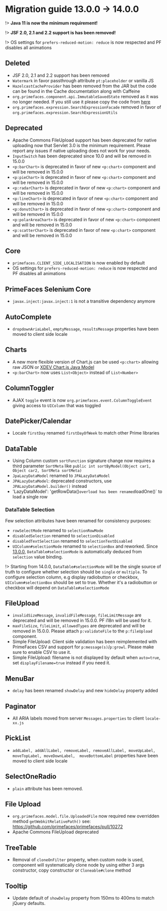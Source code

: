 # Migration guide 13.0.0 -> 14.0.0

!> **Java 11 is now the minimum requirement!**

!> **JSF 2.0, 2.1 and 2.2 support is has been removed!**

!> OS settings for `prefers-reduced-motion: reduce` is now respected and PF disables all animations

## Deleted

  * JSF 2.0, 2.1 and 2.2 support has been removed
  * `Watermark` in favor passthrough attribute `pt:placeholder` or vanilla JS
  * `HazelcastCacheProvider` has been removed from the JAR but the code can be found in the Cache documentation along with Caffeine
  * `org.primefaces.component.api.ImmutableSavedState` removed as it was no longer needed. If you still use it please copy the code from [here](https://github.com/primefaces/primefaces/blob/13.0.0/primefaces/src/main/java/org/primefaces/component/api/ImmutableSavedState.java)
  * `org.primefaces.expression.SearchExpressionFacade` removed in favor of `org.primefaces.expression.SearchExpressionUtils`
  
## Deprecated

  * Apache Commons FileUpload support has been deprecated for native uploading now that Servlet 3.0 is the minimum requirement. Please report any issues if native uploading does not work for your needs.
  * `InputSwitch` has been deprecated since 10.0 and will be removed in 15.0.0
  * `<p:barChart>` is deprecated in favor of new `<p:chart>` component and will be removed in 15.0.0
  * `<p:pieChart>` is deprecated in favor of new `<p:chart>` component and will be removed in 15.0.0
  * `<p:radarChart>` is deprecated in favor of new `<p:chart>` component and will be removed in 15.0.0
  * `<p:lineChart>` is deprecated in favor of new `<p:chart>` component and will be removed in 15.0.0
  * `<p:donutChart>` is deprecated in favor of new `<p:chart>` component and will be removed in 15.0.0
  * `<p:polarAreaChart>` is deprecated in favor of new `<p:chart>` component and will be removed in 15.0.0
  * `<p:scatterChart>` is deprecated in favor of new `<p:chart>` component and will be removed in 15.0.0
  
## Core

  * `primefaces.CLIENT_SIDE_LOCALISATION` is now enabled by default
  * OS settings for `prefers-reduced-motion: reduce` is now respected and PF disables all animations

## PrimeFaces Selenium Core

  * `javax.inject:javax.inject:1` is not a transitive dependency anymore

## AutoComplete

  * `dropdownAriaLabel`, `emptyMessage`, `resultsMessage` properties have been moved to client side locale
  
## Charts

  * A new more flexible version of Chart.js can be used `<p:chart>` allowing raw JSON or [XDEV Chart.js Java Model](https://github.com/xdev-software/chartjs-java-model)
  * `<p:barChart>` now uses `List<Object>` instead of `List<Number>`
  
## ColumnToggler

  *  AJAX `toggle` event is now `org.primefaces.event.ColumnToggleEvent` giving access to `UIColumn` that was toggled

## DatePicker/Calendar

  * Locale `firstDay` renamed `firstDayOfWeek` to match other Prime libraries

## DataTable

  * Using Column custom `sortFunction` signature change now requires a third parameter `SortMeta` like `public int sortByModel(Object car1, Object car2, SortMeta sortMeta)`
  * `JpaLazyDataModel` renamed to `JPALazyDataModel`
  * `JPALazyDataModel`: deprecated constructors, use `JPALazyDataModel.builder()` instead
  * 'LazyDataModel': 'getRowData()` overload has been renamed `loadOne()` to load a single row

### DataTable Selection

Few selection attributes have been renamed for consistency purposes:
  * `rowSelectMode` renamed to `selectionRowMode`
  * `disabledSelection` renamed to `selectionDisabled`
  * `disabledTextSelection` renamed to `selectionTextDisabled`
  * `UIColumn#selectionMode` renamed to `selectionBox` and reworked. Since [13.0.0](https://github.com/primefaces/primefaces/issues/10129), `DataTable#selectionMode` is automatically deduced from `selection` value binding.
  
!> Starting from 14.0.0, `DataTable#selectionMode` will be the single source of truth to configure whether selection should be `single` or `multiple`. To configure selection column, e.g display radiobutton or checkbox, `UIColumn#selectionBox` should be set to true. Whether it's a radiobutton or checkbox will depend on `DataTable#selectionMode`

## FileUpload

  * `invalidSizeMessage`, `invalidFileMessage`, `fileLimitMessage` are deprecated and will be removed in 15.0.0. PF i18n will be used for it.
  * `maxFileSize`, `fileLimit`, `allowedTypes` are deprecated and will be removed in 15.0.0. Please attach `p:validateFile` to the `p:fileUpload` component.
  * Simple FileUpload: Client side validation has been reimplemented with PrimeFaces CSV and support for `p:message(s)`/`p:growl`. Please make sure to enable CSV to use it.
  * Simple FileUpload: filename is not displayed by default when `auto=true`, set `displayFilename=true` instead if you need it.
  
## MenuBar

  * `delay` has been renamed `showDelay` and new `hideDelay` property added
  
## Paginator

  * All ARIA labels moved from server `Messages.properties` to client `locale-xx.js`
  
## PickList
  * `addLabel, addAllLabel, removeLabel, removeAllLabel, moveUpLabel,  moveTopLabel, moveDownLabel,  moveBottomLabel` properties have been moved to client side locale

## SelectOneRadio

  * `plain` attribute has been removed.

## File Upload

  * `org.primefaces.model.file.UploadedFile` now required new overridden method `getWebkitRelativePath()` see: https://github.com/primefaces/primefaces/pull/10272
  * Apache Commons FileUpload deprecated

## TreeTable

  * Removal of `cloneOnFilter` property, when custom node is used, component will systematically clone node by using either 3 args constructor, copy constructor or `Cloneable#clone` method 

## Tooltip

  * Update default of `showDelay` property from 150ms to 400ms to match jQuery defaults. 
